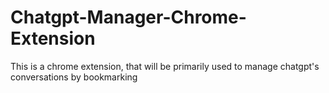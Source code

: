 # Chatgpt-Manager-Chrome-Extension
This is a chrome extension, that will be primarily used to manage chatgpt's conversations by bookmarking
